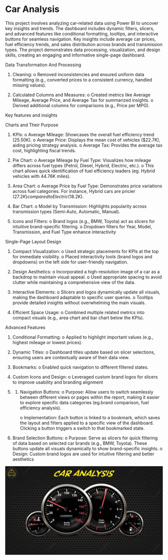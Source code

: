 # Car Analysis

This project involves analyzing car-related data using Power BI to uncover key insights and trends. The dashboard includes dynamic filters, slicers, and advanced features like conditional formatting, tooltips, and interactive buttons for seamless navigation. Key insights include average car prices, fuel efficiency trends, and sales distribution across brands and transmission types. The project demonstrates data processing, visualization, and design skills, creating an engaging and informative single-page dashboard.

Data Transformation And Processing

1. Cleaning:
       o	Removed inconsistencies and ensured uniform data formatting (e.g., converted prices to a consistent currency, handled missing values).

2.	Calculated Columns and Measures:
       o	Created metrics like Average Mileage, Average Price, and Average Tax for summarized insights.
       o	Derived additional columns for comparisons (e.g., Price per MPG).


Key features and insights

Charts and Their Purpose

1.	KPIs:
        o	Average Mileage: Showcases the overall fuel efficiency trend (25.50K).
        o	Average Price: Displays the mean cost of vehicles ($22.7K), aiding pricing strategy analysis.
        o	Average Tax: Provides the average tax cost, highlighting fiscal trends.

2.	Pie Chart:
         o	Average Mileage by Fuel Type: Visualizes how mileage differs across fuel types (Petrol, Diesel, Hybrid, Electric, etc.).
         o	This chart allows quick identification of fuel efficiency leaders (eg. Hybrid vehicles with 44.76K miles).

3.	Area Chart:
         o	Average Price by Fuel Type: Demonstrates price variations across fuel categories. For instance, Hybrid cars are pricier ($27.2K) compared to Electric ($18.2K).

4.	Bar Chart:
        o	Model by Transmission: Highlights popularity across transmission types (Semi-Auto, Automatic, Manual).

5.	Icons and Filters:
       o	Brand logos (e.g., BMW, Toyota) act as slicers for intuitive brand-specific filtering.
       o	Dropdown filters for Year, Model, Transmission, and Fuel Type enhance interactivity


Single-Page Layout Design

1.	Compact Visualization:
        o	Used strategic placements for KPIs at the top for immediate visibility.
        o	Placed interactivity tools (brand logos and dropdowns) on the left side for user-friendly navigation.

2.	Design Aesthetics:
        o	Incorporated a high-resolution image of a car as a backdrop to maintain visual appeal.
        o	Used appropriate spacing to avoid clutter while maintaining a comprehensive view of the data.

3.	Interactive Elements:
        o	Slicers and logos dynamically update all visuals, making the dashboard adaptable to specific user queries.
        o	Tooltips provide detailed insights without overwhelming the main visuals.

4.	Efficient Space Usage:
        o	Combined multiple related metrics into compact visuals (e.g., area chart and bar chart below the KPIs).

Advanced Features

1.	Conditional Formatting:
         o	Applied to highlight important values (e.g., highest mileage or lowest prices).

2.	Dynamic Titles:
         o	Dashboard titles update based on slicer selections, ensuring users are contextually aware of their data view.

3.	Bookmarks:
         o	Enabled quick navigation to different filtered states.

4.	Custom Icons and Design:
         o	Leveraged custom brand logos for slicers to improve usability and branding alignment

 5. 1.	Navigation Buttons:
         o	Purpose: Allow users to switch seamlessly between different views or pages within the report, making it easier to explore specific data categories (eg.brand comparison, fuel efficiency analysis).

         o	Implementation: Each button is linked to a bookmark, which saves the layout and filters applied to a specific view of the dashboard. Clicking a button triggers a switch to that bookmarked state.

3.	Brand Selection Buttons:
o	Purpose: Serve as slicers for quick filtering of data based on selected car brands (e.g., BMW, Toyota). These buttons update all visuals dynamically to show brand-specific insights.
o	Design: Custom brand logos are used for intuitive filtering and better aesthetics

![my visual](https://github.com/Vijay-soundhariya/Car-Analysis/blob/main/ezgif.com-speed.gif)
 
